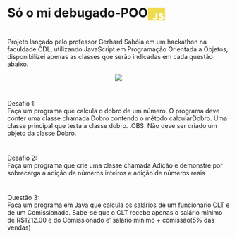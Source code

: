 # Só o mi debugado-POO<img align="center" alt="Gut-Js" height="30" width="40" src="https://raw.githubusercontent.com/devicons/devicon/master/icons/javascript/javascript-plain.svg">
#
Projeto lançado pelo professor Gerhard Sabóia em um hackathon na faculdade CDL, utilizando JavaScript em Programação Orientada a Objetos, disponibilizei apenas as classes que serão indicadas em cada questão abaixo.

<div align="center">
<img src="https://user-images.githubusercontent.com/89606273/175608300-64637ca8-cdd7-48cc-9ff6-0b0d7ef79905.png" width="200px" />
</div>

#
Desafio 1: <br>
Faça um programa que calcula o dobro de um número. O programa 
deve conter uma classe chamada Dobro contendo o método 
calcularDobro. Uma classe principal que testa a classe dobro.
.OBS: Não deve ser criado um objeto da classe Dobro.<br>
#
Desafio 2: <br>
Faça um programa que crie uma classe chamada Adição e demonstre 
por sobrecarga a adição de números inteiros e adição de números reais<br>
#
Questão 3: <br>Faca um programa em Java que calcula os salários de um funcionário CLT e de um Comissionado. Sabe-se que o CLT recebe apenas o salário mínimo de R$1212.00 e do Comissionado e’ salário mínimo + comissão(5% das vendas)<br>
#
